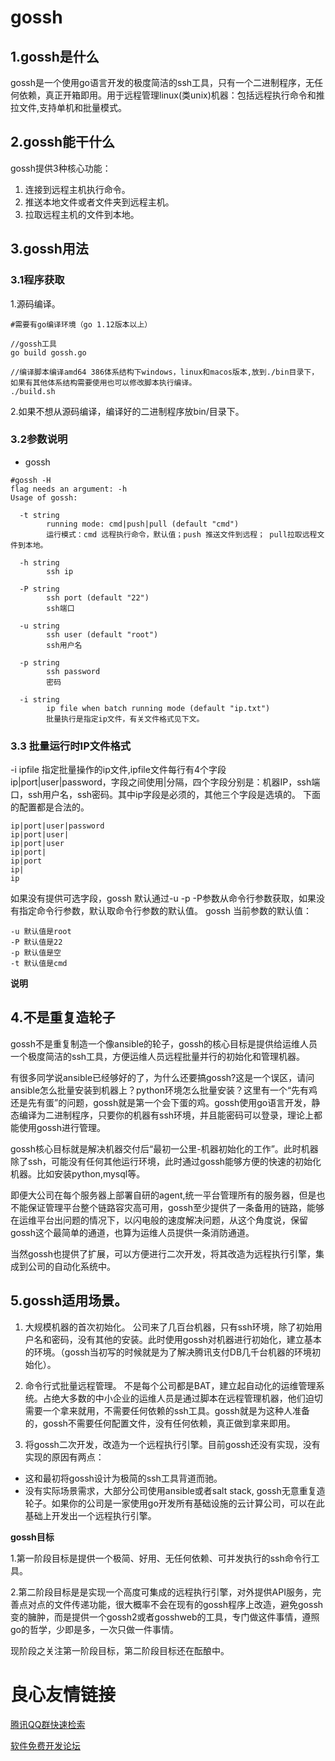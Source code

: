 # gossh

## 1.gossh是什么

gossh是一个使用go语言开发的极度简洁的ssh工具，只有一个二进制程序，无任何依赖，真正开箱即用。用于远程管理linux(类unix)机器：包括远程执行命令和推拉文件,支持单机和批量模式。

## 2.gossh能干什么

gossh提供3种核心功能：

1. 连接到远程主机执行命令。
2. 推送本地文件或者文件夹到远程主机。
3. 拉取远程主机的文件到本地。

## 3.gossh用法

### 3.1程序获取

1.源码编译。

```
#需要有go编译环境（go 1.12版本以上）

//gossh工具
go build gossh.go

//编译脚本编译amd64 386体系结构下windows，linux和macos版本,放到./bin目录下，如果有其他体系结构需要使用也可以修改脚本执行编译。
./build.sh

```

2.如果不想从源码编译，编译好的二进制程序放bin/目录下。

### 3.2参数说明

- gossh

```
#gossh -H
flag needs an argument: -h
Usage of gossh:

  -t string
        running mode: cmd|push|pull (default "cmd")
        运行模式：cmd 远程执行命令，默认值；push 推送文件到远程； pull拉取远程文件到本地。
        
  -h string
        ssh ip
        
  -P string
        ssh port (default "22")
        ssh端口

  -u string
        ssh user (default "root")
        ssh用户名

  -p string
        ssh password
        密码
        
  -i string
        ip file when batch running mode (default "ip.txt")
        批量执行是指定ip文件，有关文件格式见下文。
```

### 3.3 批量运行时IP文件格式

-i ipfile 指定批量操作的ip文件,ipfile文件每行有4个字段ip|port|user|password，字段之间使用|分隔，四个字段分别是：机器IP，ssh端口，ssh用户名，ssh密码。其中ip字段是必须的，其他三个字段是选填的。
下面的配置都是合法的。

```
ip|port|user|password
ip|port|user|
ip|port|user
ip|port|
ip|port
ip|
ip

```
如果没有提供可选字段，gossh 默认通过-u -p -P参数从命令行参数获取，如果没有指定命令行参数，默认取命令行参数的默认值。
gossh 当前参数的默认值：

```
-u 默认值是root
-P 默认值是22
-p 默认值是空
-t 默认值是cmd

```
**说明**  

## 4.不是重复造轮子

gossh不是重复制造一个像ansible的轮子，gossh的核心目标是提供给运维人员一个极度简洁的ssh工具，方便运维人员远程批量并行的初始化和管理机器。

有很多同学说ansible已经够好的了，为什么还要搞gossh?这是一个误区，请问ansible怎么批量安装到机器上？python环境怎么批量安装？这里有一个“先有鸡还是先有蛋”的问题，gossh就是第一个会下蛋的鸡。gossh使用go语言开发，静态编译为二进制程序，只要你的机器有ssh环境，并且能密码可以登录，理论上都能使用gossh进行管理。

gossh核心目标就是解决机器交付后“最初一公里-机器初始化的工作”。此时机器除了ssh，可能没有任何其他运行环境，此时通过gossh能够方便的快速的初始化机器。比如安装python,mysql等。

即便大公司在每个服务器上部署自研的agent,统一平台管理所有的服务器，但是也不能保证管理平台整个链路容灾高可用，gossh至少提供了一条备用的链路，能够在运维平台出问题的情况下，以闪电般的速度解决问题，从这个角度说，保留gossh这个最简单的通道，也算为运维人员提供一条消防通道。

当然gossh也提供了扩展，可以方便进行二次开发，将其改造为远程执行引擎，集成到公司的自动化系统中。

## 5.gossh适用场景。

1. 大规模机器的首次初始化。
公司来了几百台机器，只有ssh环境，除了初始用户名和密码，没有其他的安装。此时使用gossh对机器进行初始化，建立基本的环境。（gossh当初写的时候就是为了解决腾讯支付DB几千台机器的环境初始化）。

2. 命令行式批量远程管理。
不是每个公司都是BAT，建立起自动化的运维管理系统。占绝大多数的中小企业的运维人员是通过脚本在远程管理机器，他们迫切需要一个拿来就用，不需要任何依赖的ssh工具。gossh就是为这种人准备的，gossh不需要任何配置文件，没有任何依赖，真正做到拿来即用。

3. 将gossh二次开发，改造为一个远程执行引擎。目前gossh还没有实现，没有实现的原因有两点：

- 这和最初将gossh设计为极简的ssh工具背道而驰。
- 没有实际场景需求，大部分公司使用ansible或者salt stack, gossh无意重复造轮子。如果你的公司是一家使用go开发所有基础设施的云计算公司，可以在此基础上开发出一个远程执行引擎。

**gossh目标**

1.第一阶段目标是提供一个极简、好用、无任何依赖、可并发执行的ssh命令行工具。

2.第二阶段目标是是实现一个高度可集成的远程执行引擎，对外提供API服务，完善点对点的文件传递功能，很大概率不会在现有的gossh程序上改造，避免gossh变的臃肿，而是提供一个gossh2或者gosshweb的工具，专门做这件事情，遵照go的哲学，少即是多，一次只做一件事情。

现阶段之关注第一阶段目标，第二阶段目标还在酝酿中。



 # 良心友情链接

[腾讯QQ群快速检索](http://u.720life.cn/s/8cf73f7c)

[软件免费开发论坛](http://u.720life.cn/s/bbb01dc0)